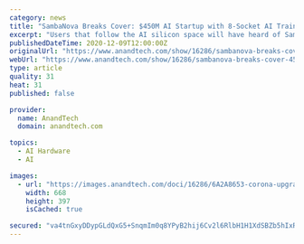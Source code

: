 ```yaml
---
category: news
title: "SambaNova Breaks Cover: $450M AI Startup with 8-Socket AI Training Solutions (and more)"
excerpt: "Users that follow the AI silicon space will have heard of SambaNova – a quiet company that has made very little noise but has racked up some serious backing. After three funding rounds, led by Google Ventures,"
publishedDateTime: 2020-12-09T12:00:00Z
originalUrl: "https://www.anandtech.com/show/16286/sambanova-breaks-cover-450m-ai-startup-with-8socket-ai-training-solutions-and-more"
webUrl: "https://www.anandtech.com/show/16286/sambanova-breaks-cover-450m-ai-startup-with-8socket-ai-training-solutions-and-more"
type: article
quality: 31
heat: 31
published: false

provider:
  name: AnandTech
  domain: anandtech.com

topics:
  - AI Hardware
  - AI

images:
  - url: "https://images.anandtech.com/doci/16286/6A2A8653-corona-upgrade-768x512-1-e1603139961936_678x452.png"
    width: 668
    height: 397
    isCached: true

secured: "va4tnGxyDDypGLdQxG5+SnqmIm0q8YPyB2hij6Cv2l6RlbH1H1XdSBZb5hIxR00YJZWIqDDzqc1LagBIY5V0xvqOu6nFoUnxZ76aUrppvGeL+tljH16qsQwmFY+O1RYbL9z6IDWA7kqxW9Wz1IRdg9or9V10NjORsXJMrKRGmjGjvNuTV4VmGXUoxHL9HQ0SHCy4xmzNB1OCCeJbmmdGiRGYmwZNfhoE77tzH9uNODYNiPc1mO4lXLXkelAU9oVDhyRxls/j1uA6iG/oIICmIYMrKxSt9qALuJkRPh0wPnNIeA0aIUkSSnVlyLkSd6/nkxpZSNTY0EwlOiSo7Y1Ea1GgJ3EsVMjFhhmSseGRDt0=;/fO2EiLg4as7iEIbNzjQKw=="
---
```


